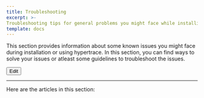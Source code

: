```yaml
---
title: Troubleshooting
excerpt: >-
Troubleshooting tips for general problems you might face while installing or using hypertrace. 
template: docs
---
```

This section provides information about some known issues you might face during installation or using hypertrace. In this section, you can find ways to solve your issues or atleast some guidelines to troubleshoot the issues. 

<a href="https://github.com/hypertrace/hypertrace-docs-website/tree/master/src/pages/docs/troubleshooting/index.md">
<button type="button">Edit</button></a>

***

Here are the articles in this section:
